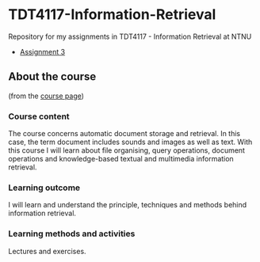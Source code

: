 # TDT4117-Information-Retrieval
Repository for my assignments in TDT4117 - Information Retrieval at NTNU

- [Assignment 3](TDT4117-Information-Retrieval/blob/master/TDT4117-Information-Retrieval/tree/master/Assignment3)

## About the course 
(from the [course page](https://www.ntnu.edu/studies/courses/TDT4117/2010#tab=omEmnet)) 

### Course content
The course concerns automatic document storage and retrieval. In this case, the term document includes sounds and images as well as text. With this course I will learn about file organising, query operations, document operations and knowledge-based textual and multimedia information retrieval.

### Learning outcome
I will learn and understand the principle, techniques and methods behind information retrieval.

### Learning methods and activities
Lectures and exercises.

